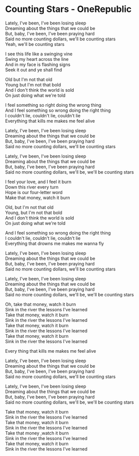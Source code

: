 # Counting Stars - OneRepublic

Lately, I've been, I've been losing sleep\
Dreaming about the things that we could be\
But, baby, I've been, I've been praying hard\
Said no more counting dollars, we'll be counting stars\
Yeah, we'll be counting stars

I see this life like a swinging vine\
Swing my heart across the line\
And in my face is flashing signs\
Seek it out and ye shall find

Old but I'm not that old\
Young but I'm not that bold\
And I don't think the world is sold\
On just doing what we're told

I feel something so right doing the wrong thing\
And I feel something so wrong doing the right thing\
I couldn't lie, couldn't lie, couldn't lie\
Everything that kills me makes me feel alive

Lately, I've been, I've been losing sleep\
Dreaming about the things that we could be\
But, baby, I've been, I've been praying hard\
Said no more counting dollars, we'll be counting stars

Lately, I've been, I've been losing sleep\
Dreaming about the things that we could be\
But, baby, I've been, I've been praying hard\
Said no more counting dollars, we'll be, we'll be counting stars

I feel your love, and I feel it burn\
Down this river every turn\
Hope is our four-letter word\
Make that money, watch it burn

Old, but I'm not that old\
Young, but I'm not that bold\
And I don't think the world is sold\
On just doing what we're told

And I feel something so wrong doing the right thing\
I couldn't lie, couldn't lie, couldn't lie\
Everything that drowns me makes me wanna fly

Lately, I've been, I've been losing sleep\
Dreaming about the things that we could be\
But, baby, I've been, I've been praying hard\
Said no more counting dollars, we'll be counting stars

Lately, I've been, I've been losing sleep\
Dreaming about the things that we could be\
But, baby, I've been, I've been praying hard\
Said no more counting dollars, we'll be, we'll be counting stars

Oh, take that money, watch it burn\
Sink in the river the lessons I've learned\
Take that money, watch it burn\
Sink in the river the lessons I've learned\
Take that money, watch it burn\
Sink in the river the lessons I've learned\
Take that money, watch it burn\
Sink in the river the lessons I've learned

Every thing that kills me makes me feel alive

Lately, I've been, I've been losing sleep\
Dreaming about the things that we could be\
But, baby, I've been, I've been praying hard\
Said no more counting dollars, we'll be counting stars

Lately, I've been, I've been losing sleep\
Dreaming about the things that we could be\
But, baby, I've been, I've been praying hard\
Said no more counting dollars, we'll be, we'll be counting stars

Take that money, watch it burn\
Sink in the river the lessons I've learned\
Take that money, watch it burn\
Sink in the river the lessons I've learned\
Take that money ,watch it burn\
Sink in the river the lessons I've learned\
Take that money, watch it burn\
Sink in the river the lessons I've learned